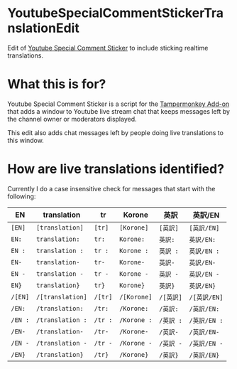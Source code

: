 # YoutubeSpecialCommentStickerTranslationEdit
Edit of [Youtube Special Comment Sticker](https://gitgud.io/AsobiTaizen/youtubespecialcommentsticker) to include sticking realtime translations.

# What this is for?
Youtube Special Comment Sticker is a script for the [Tampermonkey Add-on](https://addons.mozilla.org/en-US/firefox/addon/tampermonkey/) that adds a window to Youtube live stream chat that keeps messages left by the channel owner or moderators displayed.

This edit also adds chat messages left by people doing live translations to this window.

# How are live translations identified?
Currently I do a case insensitive check for messages that start with the following:

| EN | translation | tr | Korone | 英訳 | 英訳/EN
| -- | ----------- | -- | ------ | -- | -----
| `[EN]` | `[translation]` | `[tr]` | `[Korone]` | `[英訳]` | `[英訳/EN]`
| `EN:` | `translation:` | `tr:` | `Korone:` | `英訳:` | `英訳/EN:`
| `EN :` | `translation :` | `tr :` | `Korone :` | `英訳 :` | `英訳/EN :`
| `EN-` | `translation-` | `tr-` | `Korone-` | `英訳-` | `英訳/EN-`
| `EN -` | `translation -` | `tr -` | `Korone -` | `英訳 -` | `英訳/EN -`
| `EN}` | `translation}` | `tr}` | `Korone}` | `英訳}` | `英訳/EN}`
| `/[EN]` | `/[translation]` | `/[tr]` | `/[Korone]` | `/[英訳]` | `/[英訳/EN]`
| `/EN:` | `/translation:` | `/tr:` | `/Korone:` | `/英訳:` | `/英訳/EN:`
| `/EN :` | `/translation :` | `/tr :` | `/Korone :` | `/英訳 :` | `/英訳/EN :`
| `/EN-` | `/translation-` | `/tr-` | `/Korone-` | `/英訳-` | `/英訳/EN-`
| `/EN -` | `/translation -` | `/tr -` | `/Korone -` | `/英訳 -` | `/英訳/EN -`
| `/EN}` | `/translation}` | `/tr}` | `/Korone}` | `/英訳}` | `/英訳/EN}`